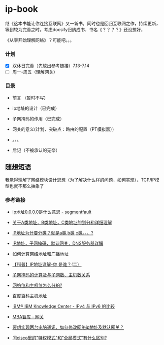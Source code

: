 # ip-book
继《这本书能让你连接互联网》又一新书，同时也是回归互联网之作，持续更新，等到较为完善之时，考虑docsify归纳成书，书名《？？？？》还没想好，

《从零开始理解网络》？可能吧。。。

### 计划

* [x] 双休日完善（先放出参考链接）7.13-7.14
* [ ] 周一-周五（理解网关）

### 目录

* 前言 （暂时不写）

* ip地址的设计（已完成）
* 子网掩码的作用（已完成）
* 网关的意义(计划，突破点：路由的配置（PT模拟器）)
* 。。。
* 后记（不被承认的无奈）

## 随想短语

我觉得理解了网络模块设计思想（为了解决什么样的问题，如何实现），TCP/IP模型也就不那么抽象了

### 参考链接

* [ip地址0.0.0.0是什么意思 - segmentfault](https://segmentfault.com/q/1010000003732310)

* [关于A类地址，B类地址，C类地址的划分和详细理解](https://blog.csdn.net/qq_40160605/article/details/84667066)

* [IP地址为什要分类？就是a类,b类,c类。。。?](https://www.zhihu.com/question/31766172)

* [IP地址，子网掩码，默认网关，DNS服务器详解](https://www.cnblogs.com/JuneWang/p/3917697.html)

* [如何计算网络地址和广播地址](https://blog.csdn.net/lzh657083979/article/details/77606217)

* [【科普】IP地址详解-你,是谁？(二）](https://zhuanlan.zhihu.com/p/26098552)

* [子网掩码的计算及与子网数、主机数关系](https://blog.csdn.net/yinshitaoyuan/article/details/51782330)

* [网络位和主机位怎么分的?](https://zhidao.baidu.com/question/26770723.html)

* [百度百科主机地址](https://baike.baidu.com/item/%E4%B8%BB%E6%9C%BA%E5%9C%B0%E5%9D%80)

* [IBM® IBM Knowledge Center - IPv4 与 IPv6 的比较 ](https://www.ibm.com/support/knowledgecenter/zh/ssw_ibm_i_71/rzai2/rzai2compipv4ipv6.htm#rzai2compipv4ipv6__compaddress) 

* [MBA智库 - 网关](https://wiki.mbalib.com/wiki/%E7%BD%91%E5%85%B3)

* [要想实现两台电脑通讯，如何修改网络ip地址及默认网关？](http://www.360doc.com/content/18/0409/13/47178282_744151500.shtml)

* [问cisco里的"特权模式"和"全局模式"有什么区别?](https://zhidao.baidu.com/question/92946651.html)
